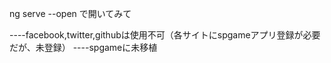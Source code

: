 ng serve --open
で開いてみて

----facebook,twitter,githubは使用不可（各サイトにspgameアプリ登録が必要だが、未登録）
----spgameに未移植　
